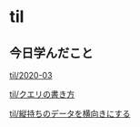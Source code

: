 # til

## 今日学んだこと

[til/2020\-03](https://github.com/tokiohamamatsu/til/blob/master/tir/2020-03.md#05)

[til/クエリの書き方](https://github.com/tokiohamamatsu/til/blob/master/SQL/%E3%82%AF%E3%82%A8%E3%83%AA%E3%81%AE%E6%9B%B8%E3%81%8D%E6%96%B9.md)

[til/縦持ちのデータを横向きにする](https://github.com/tokiohamamatsu/til/blob/master/SQL/%E7%B8%A6%E6%8C%81%E3%81%A1%E3%81%AE%E3%83%87%E3%83%BC%E3%82%BF%E3%82%92%E6%A8%AA%E5%90%91%E3%81%8D%E3%81%AB%E3%81%99%E3%82%8B.md)